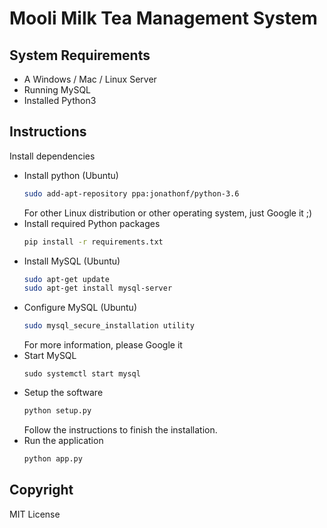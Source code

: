 # Mooli Milk Tea Management System
## System Requirements
- A Windows / Mac / Linux Server
- Running MySQL
- Installed Python3
## Instructions
Install dependencies
- Install python (Ubuntu)
  ```bash
  sudo add-apt-repository ppa:jonathonf/python-3.6
  ```
  For other Linux distribution or other operating system, just Google it ;)
- Install required Python packages
  ```bash
  pip install -r requirements.txt
  ```
- Install MySQL (Ubuntu)
  ```bash
  sudo apt-get update
  sudo apt-get install mysql-server
  ```
- Configure MySQL (Ubuntu)
  ```bash
  sudo mysql_secure_installation utility
  ```
  For more information, please Google it
- Start MySQL
  ```
  sudo systemctl start mysql
  ```
- Setup the software
  ```bash
  python setup.py
  ```
  Follow the instructions to finish the installation.
- Run the application
  ```bash
  python app.py
  ```
## Copyright
MIT License
